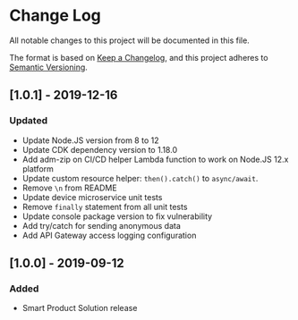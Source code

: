 # Change Log
All notable changes to this project will be documented in this file.

The format is based on [Keep a Changelog](https://keepachangelog.com/en/1.0.0/),
and this project adheres to [Semantic Versioning](https://semver.org/spec/v2.0.0.html).

## [1.0.1] - 2019-12-16
### Updated
- Update Node.JS version from 8 to 12
- Update CDK dependency version to 1.18.0
- Add adm-zip on CI/CD helper Lambda function to work on Node.JS 12.x platform
- Update custom resource helper: ```then().catch()``` to ```async/await```.
- Remove ```\n``` from README
- Update device microservice unit tests
- Remove ```finally``` statement from all unit tests
- Update console package version to fix vulnerability
- Add try/catch for sending anonymous data
- Add API Gateway access logging configuration

## [1.0.0] - 2019-09-12
### Added
- Smart Product Solution release